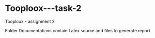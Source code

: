 # Tooploox---task-2
Tooploox - assignment 2

Folder Documentations contain Latex source and files to generate report

